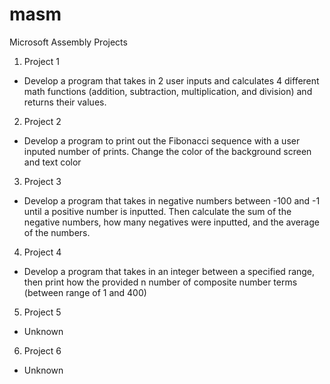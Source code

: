 # masm
Microsoft Assembly Projects

1.  Project 1
  -  Develop a program that takes in 2 user inputs and calculates 4 different math functions (addition, subtraction, multiplication, and division) and returns their values.
2.  Project 2
  -  Develop a program to print out the Fibonacci sequence with a user inputed number of prints. Change the color of the background screen and text color
3.  Project 3
  -  Develop a program that takes in negative numbers between -100 and -1 until a positive number is inputted. Then calculate the sum of the negative numbers, how many negatives were inputted, and the average of the numbers.
4.  Project 4
  -  Develop a program that takes in an integer between a specified range, then print how the provided n number of composite number terms (between range of 1 and 400)
5.  Project 5
  -  Unknown
6.  Project 6
  -  Unknown